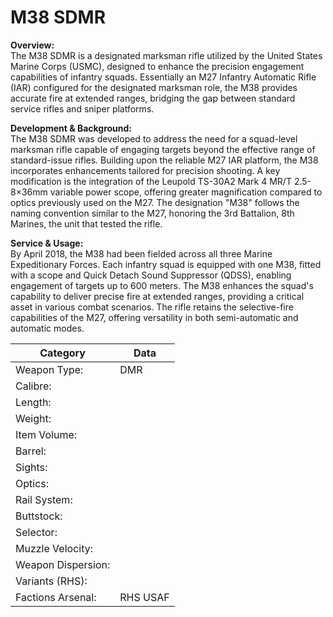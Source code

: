 # M38 SDMR

**Overview:**\
The M38 SDMR is a designated marksman rifle utilized by the United States Marine Corps (USMC), designed to enhance the precision engagement capabilities of infantry squads. Essentially an M27 Infantry Automatic Rifle (IAR) configured for the designated marksman role, the M38 provides accurate fire at extended ranges, bridging the gap between standard service rifles and sniper platforms.

**Development & Background:**\
The M38 SDMR was developed to address the need for a squad-level marksman rifle capable of engaging targets beyond the effective range of standard-issue rifles. Building upon the reliable M27 IAR platform, the M38 incorporates enhancements tailored for precision shooting. A key modification is the integration of the Leupold TS-30A2 Mark 4 MR/T 2.5-8×36mm variable power scope, offering greater magnification compared to optics previously used on the M27. The designation "M38" follows the naming convention similar to the M27, honoring the 3rd Battalion, 8th Marines, the unit that tested the rifle.

**Service & Usage:**\
By April 2018, the M38 had been fielded across all three Marine Expeditionary Forces. Each infantry squad is equipped with one M38, fitted with a scope and Quick Detach Sound Suppressor (QDSS), enabling engagement of targets up to 600 meters. The M38 enhances the squad's capability to deliver precise fire at extended ranges, providing a critical asset in various combat scenarios. The rifle retains the selective-fire capabilities of the M27, offering versatility in both semi-automatic and automatic modes.

<table data-full-width="false"><thead><tr><th>Category</th><th>Data</th></tr></thead><tbody><tr><td>Weapon Type:</td><td>DMR</td></tr><tr><td>Calibre:</td><td></td></tr><tr><td>Length:</td><td></td></tr><tr><td>Weight:</td><td></td></tr><tr><td>Item Volume:</td><td></td></tr><tr><td>Barrel:</td><td></td></tr><tr><td>Sights:</td><td></td></tr><tr><td>Optics:</td><td></td></tr><tr><td>Rail System:</td><td></td></tr><tr><td>Buttstock:</td><td></td></tr><tr><td>Selector:</td><td></td></tr><tr><td>Muzzle Velocity:</td><td></td></tr><tr><td>Weapon Dispersion:</td><td></td></tr><tr><td>Variants (RHS):</td><td></td></tr><tr><td>Factions Arsenal:</td><td>RHS USAF</td></tr></tbody></table>

